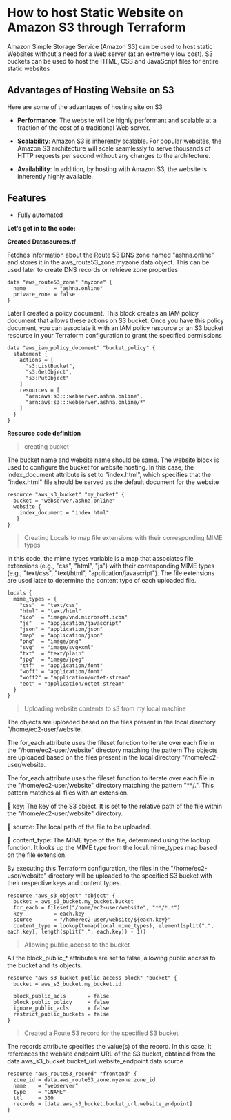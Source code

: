 # How to host Static Website on Amazon S3 through Terraform

Amazon Simple Storage Service (Amazon S3) can be used to host static Websites without a need for a Web server (at an extremely low cost). S3 buckets can be used to host the HTML, CSS and JavaScript files for entire static websites


## Advantages of Hosting Website on S3

Here are some of the advantages of hosting site on S3

* **Performance**: The website will be highly performant and scalable at a fraction of the cost of a traditional Web server.

* **Scalability**: Amazon S3 is inherently scalable. For popular websites, the Amazon S3 architecture will scale seamlessly to serve thousands of HTTP requests per second without any changes to the architecture.

* **Availability**: In addition, by hosting with Amazon S3, the website is inherently highly available.

## Features

* Fully automated

**Let’s get in to the code:**

**Created Datasources.tf**

Fetches information about the Route 53 DNS zone named "ashna.online" and stores it in the aws_route53_zone.myzone data object. This can be used later to create DNS records or retrieve zone properties

```
data "aws_route53_zone" "myzone" {
  name         = "ashna.online"
  private_zone = false
}
```
Later I created a policy document. This block creates an IAM policy document that allows these actions on S3 bucket. Once you have this policy document, you can associate it with an IAM policy resource or an S3 bucket resource in your Terraform configuration to grant the specified permissions

```
data "aws_iam_policy_document" "bucket_policy" {
  statement {
    actions = [
      "s3:ListBucket",
      "s3:GetObject",
      "s3:PutObject"
    ]
    resources = [
      "arn:aws:s3:::webserver.ashna.online",
      "arn:aws:s3:::webserver.ashna.online/*"
    ]
  }
}
```

**Resource code definition**

> creating bucket

The bucket name and website name should be same. The website block is used to configure the bucket for website hosting. In this case, the  index_document attribute is set to "index.html", which specifies that the "index.html" file should be served as the default document for the website

```
resource "aws_s3_bucket" "my_bucket" {
  bucket = "webserver.ashna.online"
  website {
    index_document = "index.html"
   }
}
```
> Creating Locals to map file extensions with their corresponding MIME types

In this code, the mime_types variable is a map that associates file extensions (e.g., "css", "html", "js") with their corresponding MIME types (e.g., "text/css", "text/html", "application/javascript"). The file extensions are used later to determine the content type of each uploaded file.

```
locals {
  mime_types = {
    "css"  = "text/css"
    "html" = "text/html"
    "ico"  = "image/vnd.microsoft.icon"
    "js"   = "application/javascript"
    "json" = "application/json"
    "map"  = "application/json"
    "png"  = "image/png"
    "svg"  = "image/svg+xml"
    "txt"  = "text/plain"
    "jpg"  = "image/jpeg"
    "ttf"  = "application/font"
    "woff" = "application/font"
    "woff2" = "application/octet-stream"
    "eot" = "application/octet-stream"
  }
}
```
> Uploading website contents to s3 from my local machine

The objects are uploaded based on the files present in the local directory "/home/ec2-user/website.

The for_each attribute uses the fileset function to iterate over each file in the "/home/ec2-user/website" directory matching the pattern  The objects are uploaded based on the files present in the local directory "/home/ec2-user/website.

The for_each attribute uses the fileset function to iterate over each file in the "/home/ec2-user/website" directory matching the pattern "**/.". This pattern matches all files with an extension.

	key: The key of the S3 object. It is set to the relative path of the file within the "/home/ec2-user/website" directory.

	source: The local path of the file to be uploaded.

	content_type: The MIME type of the file, determined using the lookup function. It looks up the MIME type from the local.mime_types map based on the file extension.

By executing this Terraform configuration, the files in the "/home/ec2-user/website" directory will be uploaded to the specified S3 bucket with their respective keys and content types.

```
resource "aws_s3_object" "object" {
  bucket = aws_s3_bucket.my_bucket.bucket 
  for_each = fileset("/home/ec2-user/website", "**/*.*") 
  key          = each.key
  source       = "/home/ec2-user/website/${each.key}"
  content_type = lookup(tomap(local.mime_types), element(split(".", each.key), length(split(".", each.key)) - 1))
```

> Allowing public_access to the bucket

All the block_public_* attributes are set to false, allowing public access to the bucket and its objects.

```
resource "aws_s3_bucket_public_access_block" "bucket" {
  bucket = aws_s3_bucket.my_bucket.id
 
  block_public_acls       = false
  block_public_policy     = false
  ignore_public_acls      = false
  restrict_public_buckets = false
}
```

> Created a Route 53 record for the specified S3 bucket

The records attribute specifies the value(s) of the record. In this case, it references the website endpoint URL of the S3 bucket, obtained from the data.aws_s3_bucket.bucket_url.website_endpoint data source

```
resource "aws_route53_record" "frontend" {
  zone_id = data.aws_route53_zone.myzone.zone_id
  name    = "webserver"
  type    = "CNAME"
  ttl     = 300
  records = [data.aws_s3_bucket.bucket_url.website_endpoint]
}
```


